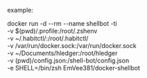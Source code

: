 
example:

docker run  -d --rm --name shellbot -ti \
            -v $(pwd)/.profile:/root/.zshenv \
            -v ~/.habitctl/:/root/.habitctl/  \
            -v /var/run/docker.sock:/var/run/docker.sock \
            -v ~/Documents/hledger:/root/hledger \
            -v (pwd)/config.json:/shell-bot/config.json \
            -e SHELL=/bin/zsh EmVee381/docker-shellbot

